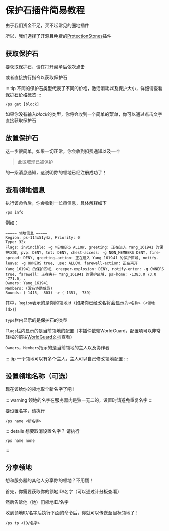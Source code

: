# 保护石插件简易教程

由于我们资金不足，买不起常见的圈地插件

所以，我们选择了开源且免费的[ProtectionStones](https://github.com/espidev/ProtectionStones)插件

## 获取保护石

要获取保护石，请在打开菜单后依次点击

或者直接执行指令以获取保护石

::: tip
不同的保护石类型代表了不同的价格，激活消耗以及保护大小，详细请查看[保护石价格概览](price.md)
:::

```plain
/ps get [block]
```

如果你没有输入*block*的类型，你将会收到一个简单的菜单，你可以通过点击文字直接获取保护石

## 放置保护石

这一步很简单，如果一切正常，你会收到扣费通知以及一个

> 此区域现已被保护

的一条消息通知，这说明你的领地已经注册成功了！

## 查看领地信息

执行该命令后，你会收到一长串信息，具体解释如下

```plain
/ps info
```

例如：

```plain
===== 领地信息 =====
Region: ps-114x51y4z, Priority: 0
Type: 32x
Flags: invincible: -g MEMBERS ALLOW, greeting: 正在进入 Yang_161941 的保护区域, pvp: DENY, tnt: DENY, chest-access: -g NON_MEMBERS DENY, fire-spread: DENY, greeting-action: 正在进入 Yang_161941 的保护区域, notify-leave: -g OWNERS true, use: ALLOW, farewell-action: 正在离开 Yang_161941 的保护区域, creeper-explosion: DENY, notify-enter: -g OWNERS true, farewell: 正在离开 Yang_161941 的保护区域, ps-home: -1383.0 73.0 -771.0, .
Owners: Yang_161941
Members: (没有协助成员)
Bounds: (-1415, -803) -> (-1351, -739)
```

其中，`Region`表示的是你的领地id（如果你已经改名将会显示为`<名称> (<领地id>)`）

`Type`栏内显示的是保护石的类型

`Flags`栏内显示的是当前领地的配置（本插件依赖WorldGuard，配置项可以非常轻松的前往[WorldGuard文档](http://worldguard.enginehub.org/en/latest/regions/flags/)查看）

`Owners`，`Members`指示的是当前领地的主人以及协作者

::: tip
一个领地可以有多个主人，主人可以自己修改领地配置
:::

## 设置领地名称（可选）

现在该给你的领地取个新名字了吧！

::: warning
领地的名字在服务器内是独一无二的，设置时请避免重复名字
:::

要设置名字，请执行

```plain
/ps name <新名字>
```

::: details 想要取消设置名字？
请执行

```plain
/ps name none
```

:::

## 分享领地

想和服务器的其他人分享你的领地？不用慌！

首先，你需要获取你的领地ID/名字（可以通过计分板查看）

然后告诉他（她）们领地ID/名字

收到领地ID/名字后执行下面的命令后，你就可以传送至目标领地了！

```plain
/ps tp <ID/名字>
```
